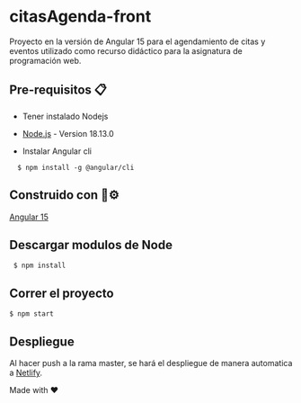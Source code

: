 # citasAgenda-front

Proyecto en la versión de Angular 15 para el agendamiento de citas y eventos utilizado como recurso didáctico para la asignatura de programación web.

## Pre-requisitos 📋

- Tener instalado Nodejs

* [Node.js](https://nodejs.org/en/blog/release/v18.13.0/) - Version 18.13.0

- Instalar Angular cli

`  $ npm install -g @angular/cli`

## Construido con 🔩⚙

[Angular 15](https://angular.io/docs)

## Descargar modulos de Node

` $ npm install`

## Correr el proyecto

`$ npm start`

## Despliegue

Al hacer push a la rama master, se hará el despliegue de manera automatica a [Netlify](https://www.netlify.com/).

Made with ❤
